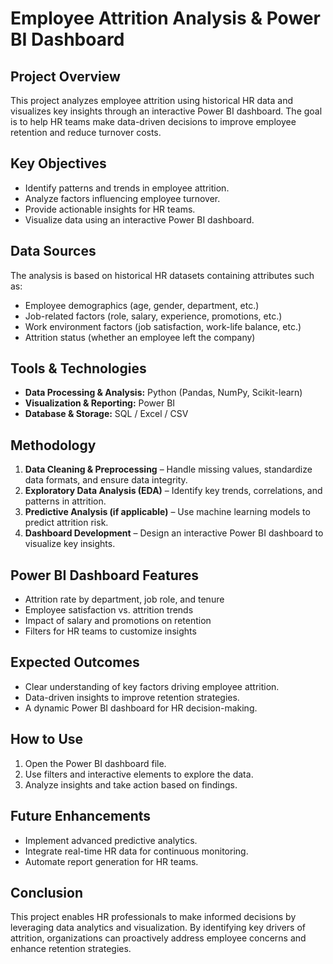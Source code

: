 # Employee Attrition Analysis & Power BI Dashboard  

## Project Overview  
This project analyzes employee attrition using historical HR data and visualizes key insights through an interactive Power BI dashboard. The goal is to help HR teams make data-driven decisions to improve employee retention and reduce turnover costs.  

## Key Objectives  
- Identify patterns and trends in employee attrition.  
- Analyze factors influencing employee turnover.  
- Provide actionable insights for HR teams.  
- Visualize data using an interactive Power BI dashboard.  

## Data Sources  
The analysis is based on historical HR datasets containing attributes such as:  
- Employee demographics (age, gender, department, etc.)  
- Job-related factors (role, salary, experience, promotions, etc.)  
- Work environment factors (job satisfaction, work-life balance, etc.)  
- Attrition status (whether an employee left the company)  

## Tools & Technologies  
- **Data Processing & Analysis:** Python (Pandas, NumPy, Scikit-learn)  
- **Visualization & Reporting:** Power BI  
- **Database & Storage:** SQL / Excel / CSV  

## Methodology  
1. **Data Cleaning & Preprocessing** – Handle missing values, standardize data formats, and ensure data integrity.  
2. **Exploratory Data Analysis (EDA)** – Identify key trends, correlations, and patterns in attrition.  
3. **Predictive Analysis (if applicable)** – Use machine learning models to predict attrition risk.  
4. **Dashboard Development** – Design an interactive Power BI dashboard to visualize key insights.  

## Power BI Dashboard Features  
- Attrition rate by department, job role, and tenure  
- Employee satisfaction vs. attrition trends  
- Impact of salary and promotions on retention  
- Filters for HR teams to customize insights  

## Expected Outcomes  
- Clear understanding of key factors driving employee attrition.  
- Data-driven insights to improve retention strategies.  
- A dynamic Power BI dashboard for HR decision-making.  

## How to Use  
1. Open the Power BI dashboard file.  
2. Use filters and interactive elements to explore the data.  
3. Analyze insights and take action based on findings.  

## Future Enhancements  
- Implement advanced predictive analytics.  
- Integrate real-time HR data for continuous monitoring.  
- Automate report generation for HR teams.  

## Conclusion  
This project enables HR professionals to make informed decisions by leveraging data analytics and visualization. By identifying key drivers of attrition, organizations can proactively address employee concerns and enhance retention strategies.  
